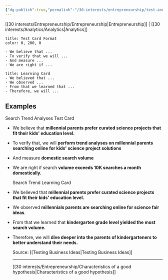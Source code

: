 ```yaml
---
{"dg-publish":true,"permalink":"/30-interests/entrepreneurship/test-and-learning-card-format/","dgHomeLink":true,"dgPassFrontmatter":false}
---
```


[[30 interests/Entrepreneurship/Entrepreneurship|Entrepreneurship]] | [[30 interests/Analytics/Analytics|Analytics]]

```ad-note
title: Test Card Format
color: 0, 200, 0

- We believe that ...
- To verify that we will ...
- And measure ...
- We are right if ...
```

```ad-note
title: Learning Card
- We believed that ...
- We observed ...
- From that we learned that ...
- Therefore, we will ...
```

## Examples

Search Trend Analyses Test Card
- We believe that **millennial parents prefer curated science projects that fit their kids' education level.**
- To verify that, we will **perform trend analyses on millennial parents searching online for kids' science project solutions**
- And measure **domestic search volume**
- We are right if search **volume exceeds 10K searches a month domestically.**
  
  Search Trend Learning Card
- We believed that **millennial parents prefer curated science projects that fit their kids' education level.**
- We observed **millennials parents are searching online for science fair ideas**.
- From that we learned that **kindergarten grade level yielded the most search volume.**
- Therefore, we will **dive deeper into the parents of kindergarteners to better understand their needs.**
  
  Source: [[Testing Business Ideas|Testing Business Ideas]]
  
  
  ---
  [[30 interests/Entrepreneurship/Characteristics of a good hypothesis|Characteristics of a good hypothesis]]